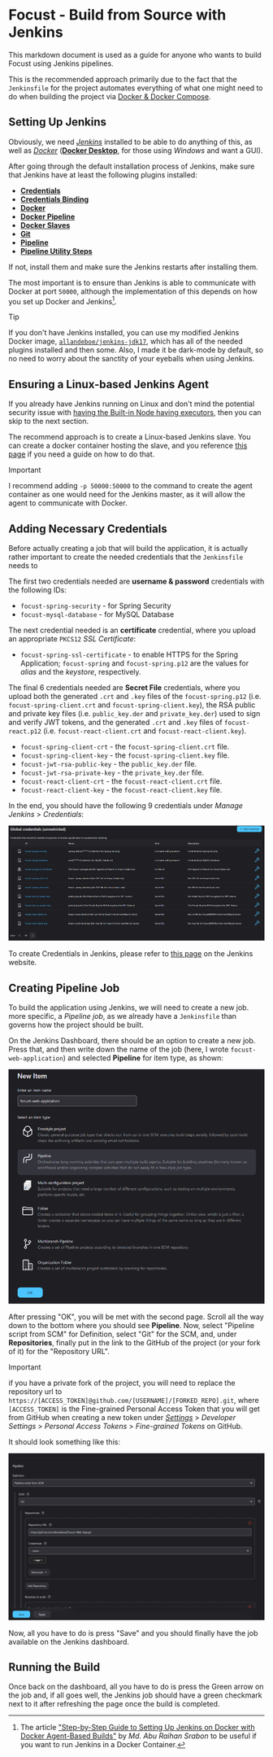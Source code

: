 # Focust - Build from Source with Jenkins
This markdown document is used as a guide for anyone who wants to build Focust using Jenkins pipelines. 

This is the recommended approach primarily due to the fact that the `Jenkinsfile` for the project automates everything of what one might need to do when building the project via [Docker & Docker Compose](./BUILD_USING_DOCKER.md). 

## Setting Up Jenkins
Obviously, we need [*Jenkins*](https://www.jenkins.io/) installed to be able to do anything of this, as well as [*Docker*](https://www.docker.com/) ([**Docker Desktop**](https://www.docker.com/products/docker-desktop/), for those using *Windows* and want a GUI).

After going through the default installation process of Jenkins, make sure that Jenkins have at least the following plugins installed:

* [**Credentials**](https://plugins.jenkins.io/credentials/)
* [**Credentials Binding**](https://plugins.jenkins.io/credentials-binding/)
* [**Docker**](https://plugins.jenkins.io/docker-plugin/)
* [**Docker Pipeline**](https://plugins.jenkins.io/docker-workflow/)
* [**Docker Slaves**](https://plugins.jenkins.io/docker-slaves/)
* [**Git**](https://plugins.jenkins.io/git/)
* [**Pipeline**](https://plugins.jenkins.io/workflow-aggregator/)
* [**Pipeline Utility Steps**](https://plugins.jenkins.io/pipeline-utility-steps/)

If not, install them and make sure the Jenkins restarts after installing them.

The most important is to ensure than Jenkins is able to communicate with Docker at port `50000`, although the implementation of this depends on how you set up Docker and Jenkins[^1].

[^1]: The article ["Step-by-Step Guide to Setting Up Jenkins on Docker with Docker Agent-Based Builds"](https://dev.to/msrabon/step-by-step-guide-to-setting-up-jenkins-on-docker-with-docker-agent-based-builds-43j5) by *Md. Abu Raihan Srabon* to be useful if you want to run Jenkins in a Docker Container.


> [!TIP]
> If you don't have Jenkins installed, you can use my modified Jenkins Docker image, [`allandeboe/jenkins-jdk17`](https://github.com/allandeboe/jenkins-jdk17), which has all of the needed plugins installed and then some. Also, I made it be dark-mode by default, so no need to worry about the sanctity of your eyeballs when using Jenkins.

## Ensuring a Linux-based Jenkins Agent
If you already have Jenkins running on Linux and don't mind the potential security issue with [having the Built-in Node having executors](https://www.jenkins.io/doc/book/managing/nodes/), then you can skip to the next section.

The recommend approach is to create a Linux-based Jenkins slave. You can create a docker container hosting the slave, and you reference [this page](https://www.jenkins.io/doc/book/using/using-agents/#creating-your-docker-agent) if you need a guide on how to do that. 

> [!IMPORTANT]
> I recommend adding `-p 50000:50000` to the command to create the agent container as one would need for the Jenkins master, as it will allow the agent to communicate with Docker. 

## Adding Necessary Credentials
Before actually creating a job that will build the application, it is actually rather important to create the needed credentials that the `Jenkinsfile` needs to 

The first two credentials needed are **username & password** credentials with the following IDs:

* `focust-spring-security` - for Spring Security
* `focust-mysql-database` - for MySQL Database

The next credential needed is an **certificate** credential, where you upload an appropriate `PKCS12` *SSL Certificate*:

* `focust-spring-ssl-certificate` - to enable HTTPS for the Spring Application; `focust-spring` and `focust-spring.p12` are the values for *alias* and the *keystore*, respectively.

The final 6 credentials needed are **Secret File** credentials, where you upload both the generated `.crt` and `.key` files of the `focust-spring.p12` (i.e. `focust-spring-client.crt` and `focust-spring-client.key`), the RSA public and private key files (i.e. `public_key.der` and `private_key.der`) used to sign and verify JWT tokens, and the generated `.crt` and `.key` files of `focust-react.p12` (i.e. `focust-react-client.crt` and `focust-react-client.key`).

* `focust-spring-client-crt` - the `focust-spring-client.crt` file.
* `focust-spring-client-key` - the `focust-spring-client.key` file.
* `focust-jwt-rsa-public-key` - the `public_key.der` file.
* `focust-jwt-rsa-private-key` - the `private_key.der` file.
* `focust-react-client-crt` - the `focust-react-client.crt` file.
* `focust-react-client-key` - the `focust-react-client.key` file.

In the end, you should have the following 9 credentials under *Manage Jenkins* > *Credentials*:

![A Screenshot of the 7 credentials needed for the Focust application as it appears under *Manage Jenkins* > *Credentials*.](../images/jenkins-credentials.png)

To create Credentials in Jenkins, please refer to [this page](https://www.jenkins.io/doc/book/using/using-credentials/) on the Jenkins website.

## Creating Pipeline Job
To build the application using Jenkins, we will need to create a new job. more specific, a *Pipeline job*, as we already have a `Jenkinsfile` than governs how the project should be built.

On the Jenkins Dashboard, there should be an option to create a new job. Press that, and then write down the name of the job (here, I wrote `focust-web-application`) and selected **Pipeline** for item type, as shown:

![A Screenshot of what you will see on the page when creating a new Jenkins job, with the name of the project being "focust-web-application" and the "Pipeline" item (job) type being selected.](../images/jenkins-creating-new-job-part-1.png)

After pressing "OK", you will be met with the second page. Scroll all the way down to the bottom where you should see **Pipeline**. Now, select "Pipeline script from SCM" for Definition, select "Git" for the SCM, and, under **Repositories**, finally put in the link to the GitHub of the project (or your fork of it) for the "Repository URL".

> [!IMPORTANT]
> if you have a private fork of the project, you will need to replace the repository url to `https://[ACCESS_TOKEN]@github.com/[USERNAME]/[FORKED_REPO].git`, where `[ACCESS_TOKEN]` is the Fine-grained Personal Access Token that you will get from GitHub when creating a new token under [*Settings*](https://github.com/settings/profile) > *Developer Settings* > *Personal Access Tokens* > *Fine-grained Tokens* on GitHub.

It should look something like this:

![A Screenshot of what you will see after pressing "OK" for the previous sub-step, primarily the "Pipeline" section, where the "Pipeline script from SCM" is selected for "Definition", "Git" selected for "SCM", and "https://github.com/allandeboe/Focust-Web-App.git" for the "Repository URL".](../images/jenkins-creating-new-job-part-2.png)

Now, all you have to do is press "Save" and you should finally have the job available on the Jenkins dashboard.

## Running the Build
Once back on the dashboard, all you have to do is press the Green arrow on the job and, if all goes well, the Jenkins job should have a green checkmark next to it after refreshing the page once the build is completed.